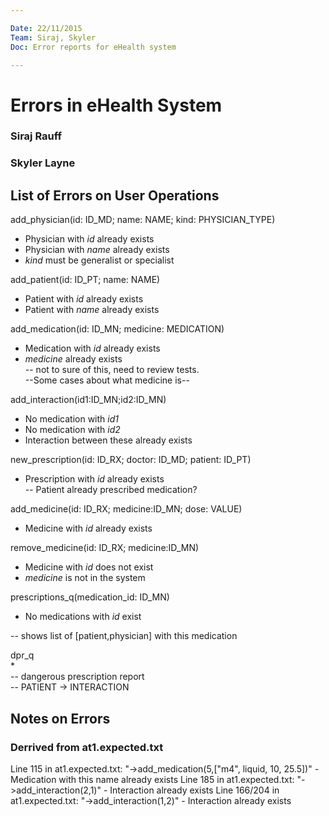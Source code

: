 ```yaml
---

Date: 22/11/2015
Team: Siraj, Skyler
Doc: Error reports for eHealth system

---
```


# Errors in eHealth System
### Siraj Rauff
### Skyler Layne  
      
        

## List of Errors on User Operations

add_physician(id: ID_MD; name: NAME; kind: PHYSICIAN_TYPE)  
* Physician with *id* already exists  
* Physician with *name* already exists 
* *kind* must be generalist or specialist


add_patient(id: ID_PT; name: NAME)  
* Patient with *id* already exists
* Patient with *name* already exists 

add_medication(id: ID_MN; medicine: MEDICATION)  
* Medication with *id* already exists
* *medicine* already exists  
-- not to sure of this, need to review tests.  
--Some cases about what medicine is--  

add_interaction(id1:ID_MN;id2:ID_MN)  
* No medication with *id1*
* No medication with *id2*
* Interaction between these already exists  

new_prescription(id: ID_RX; doctor: ID_MD; patient: ID_PT)  
* Prescription with *id* already exists  
-- Patient already prescribed medication?  

add_medicine(id: ID_RX; medicine:ID_MN; dose: VALUE)  
*  Medicine with *id* already exists  

remove_medicine(id: ID_RX; medicine:ID_MN)  
*  Medicine with *id* does not exist
* *medicine* is not in the system  

prescriptions_q(medication_id: ID_MN)  
*  No medications with *id* exist  

  -- shows list of [patient,physician] with this medication  

dpr_q  
*  
    -- dangerous prescription report  
      -- PATIENT -> INTERACTION  

## Notes on Errors
### Derrived from at1.expected.txt
Line 115 in at1.expected.txt: "->add_medication(5,["m4", liquid, 10, 25.5])" - Medication with this name already exists
Line 185 in at1.expected.txt: "->add_interaction(2,1)" - Interaction already exists
Line 166/204 in at1.expected.txt: "->add_interaction(1,2)" - Interaction already exists
